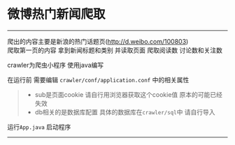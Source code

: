 # 微博热门新闻爬取

------

爬出的内容主要是新浪的热门话题页(http://d.weibo.com/100803)  
爬取第一页的内容 拿到新闻标题和类别 并读取页面 爬取阅读数 讨论数和关注数 

crawler为爬虫小程序 使用java编写

在运行前 需要编辑 `crawler/conf/application.conf` 中的相关属性
> * sub是页面cookie 请自行用浏览器获取这个cookie值 原本的可能已经失效
> * db相关的是数据库配置 具体的数据库在`crawler/sql`中 请自行导入

运行`App.java` 启动程序

------
